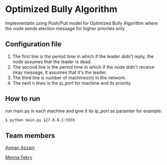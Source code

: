 # Optimized Bully Algorithm
Implementatin using Push/Pull model for Optimized Bully Algorithm where the node sends election message for higher priorites only.

## Configuration file
  1. The first line is the period time in which if the leader didn't reply, the node assumes that the leader is dead.
  2. The second line is the period time in which if the node didn't receive okay message, it assumes that it's the leader.
  3. The third line is number of machines(n) in the network.
  4. The next n lines is the ip_port for machine and its priority.

## How to run
run main.py in each machine and give it its ip_port as paramter for example: 
```sh
$ python main.py 127.0.0.1:5555
```

## Team members
[Ayman Azzam](https://github.com/AymanAzzam)

[Menna Fekry](https://github.com/MennaFekry)
